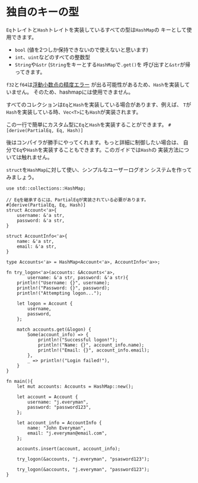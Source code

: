 # 独自のキーの型

`Eq`トレイトと`Hash`トレイトを実装しているすべての型は`HashMap`の
キーとして使用できます。

* `bool` (値を2つしか保持できないので使えないと思います)
* `int`、`uint`などのすべての整数型
* `String`や`&str` (`String`をキーとする`HashMap`で`.get()`を
呼び出すと`&str`が帰ってきます。

`f32`と`f64`は[浮動小数点の精度エラー][floating]
が出る可能性があるため、`Hash`を実装していません。
そのため、hashmapには使用できません。

すべてのコレクションは`Eq`と`Hash`を実装している場合があります、例えば、
`T`が`Hash`を実装している時、`Vec<T>`にも`Hash`が実装されます。

この一行で簡単にカスタム型に`Eq`と`Hash`を実装することができます。
`#[derive(PartialEq, Eq, Hash)]`

後はコンパイラが勝手にやってくれます。もっと詳細に制御したい場合は、
自分で`Eq`や`Hash`を実装することもできます。このガイドでは`Hash`の
実装方法については触れません。

`struct`を`HashMap`に対して使い、シンプルなユーザーログオン
システムを作ってみましょう。

```rust,editable
use std::collections::HashMap;

// Eqを継承するには、PartialEqが実装されている必要があります。
#[derive(PartialEq, Eq, Hash)]
struct Account<'a>{
    username: &'a str,
    password: &'a str,
}

struct AccountInfo<'a>{
    name: &'a str,
    email: &'a str,
}

type Accounts<'a> = HashMap<Account<'a>, AccountInfo<'a>>;

fn try_logon<'a>(accounts: &Accounts<'a>,
        username: &'a str, password: &'a str){
    println!("Username: {}", username);
    println!("Password: {}", password);
    println!("Attempting logon...");

    let logon = Account {
        username,
        password,
    };

    match accounts.get(&logon) {
        Some(account_info) => {
            println!("Successful logon!");
            println!("Name: {}", account_info.name);
            println!("Email: {}", account_info.email);
        },
        _ => println!("Login failed!"),
    }
}

fn main(){
    let mut accounts: Accounts = HashMap::new();

    let account = Account {
        username: "j.everyman",
        password: "password123",
    };

    let account_info = AccountInfo {
        name: "John Everyman",
        email: "j.everyman@email.com",
    };

    accounts.insert(account, account_info);

    try_logon(&accounts, "j.everyman", "psasword123");

    try_logon(&accounts, "j.everyman", "password123");
}
```

[hash]: https://en.wikipedia.org/wiki/Hash_function
[floating]: https://en.wikipedia.org/wiki/Floating_point#Accuracy_problems
